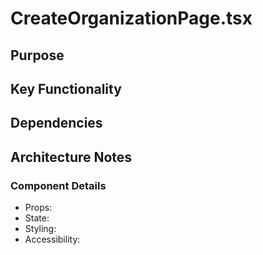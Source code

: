 # CreateOrganizationPage.tsx

## Purpose

## Key Functionality

## Dependencies

## Architecture Notes

### Component Details
- Props: 
- State: 
- Styling: 
- Accessibility: 
